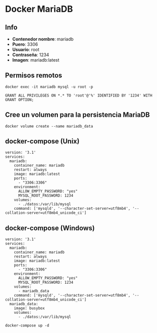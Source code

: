 # Docker MariaDB

## Info
- **Contenedor nombre**: mariadb
- **Puero**: 3306
- **Usuario**: root
- **Contraseña**: 1234
- **Imagen**: mariadb:latest

## Permisos remotos
~~~~
docker exec -it mariadb mysql -u root -p
~~~~
~~~~
GRANT ALL PRIVILEGES ON *.* TO 'root'@'%' IDENTIFIED BY '1234' WITH GRANT OPTION;
~~~~

## Cree un volumen para la persistencia MariaDB
~~~
docker volume create --name mariadb_data
~~~

## docker-compose (Unix)
~~~
version: '3.1'
services:
  mariadb:
    container_name: mariadb
    restart: always
    image: mariadb:latest
    ports:
      - "3306:3306"
    environment:
      ALLOW_EMPTY_PASSWORD: "yes"
      MYSQL_ROOT_PASSWORD: 1234
    volumes:
      - ./datos:/var/lib/mysql
    command: ['mysqld', '--character-set-server=utf8mb4', '--collation-server=utf8mb4_unicode_ci']
~~~

## docker-compose (Windows)
~~~
version: '3.1'
services:
  mariadb:
    container_name: mariadb
    restart: always
    image: mariadb:latest
    ports:
      - "3306:3306"
    environment:
      ALLOW_EMPTY_PASSWORD: "yes"
      MYSQL_ROOT_PASSWORD: 1234
    volumes:
      - mariadb_data
    command: ['mysqld', '--character-set-server=utf8mb4', '--collation-server=utf8mb4_unicode_ci']
  mariadb_data:
    image: busybox
    volumes:
      - ./datos:/var/lib/mysql
~~~
~~~
docker-compose up -d
~~~
